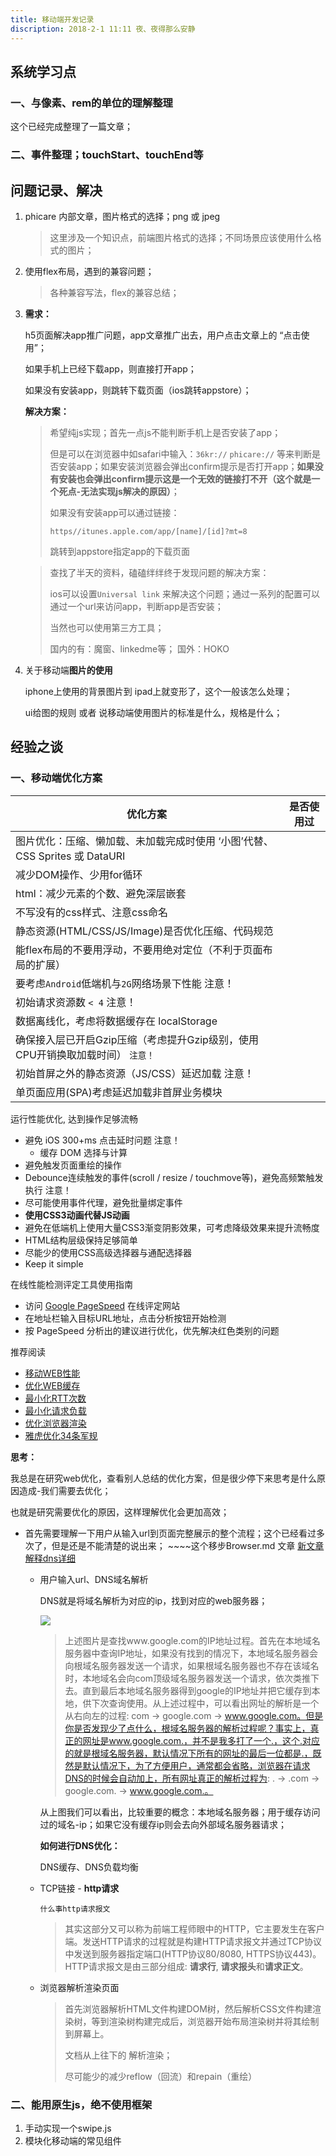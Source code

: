 ```yaml
---
title: 移动端开发记录
discription: 2018-2-1 11:11 夜、夜得那么安静
---
```




## 系统学习点

### 一、与像素、rem的单位的理解整理

这个已经完成整理了一篇文章；



### 二、事件整理；touchStart、touchEnd等





## 问题记录、解决

1. phicare 内部文章，图片格式的选择；png 或 jpeg

   > 这里涉及一个知识点，前端图片格式的选择；不同场景应该使用什么格式的图片；

2. 使用flex布局，遇到的兼容问题；

   > 各种兼容写法，flex的兼容总结；

3. **需求：**

   h5页面解决app推广问题，app文章推广出去，用户点击文章上的 “点击使用”；

   如果手机上已经下载app，则直接打开app；

   如果没有安装app，则跳转下载页面（ios跳转appstore）；

   **解决方案：**

   > 希望纯js实现；首先一点js不能判断手机上是否安装了app；
   >
   > 但是可以在浏览器中如safari中输入：`36kr://`   `phicare://` 等来判断是否安装app；如果安装浏览器会弹出confirm提示是否打开app；**如果没有安装也会弹出confirm提示这是一个无效的链接打不开（这个就是一个死点-无法实现js解决的原因）**；
   >
   > 如果没有安装app可以通过链接：
   >
   > ```
   > https//itunes.apple.com/app/[name]/[id]?mt=8
   > ```
   >
   > 跳转到appstore指定app的下载页面

   > 查找了半天的资料，磕磕绊绊终于发现问题的解决方案：
   >
   > ios可以设置`Universal link`  来解决这个问题；通过一系列的配置可以通过一个url来访问app，判断app是否安装；
   >
   > 当然也可以使用第三方工具；
   >
   > 国内的有：魔窗、linkedme等；  国外：HOKO



4. 关于移动端**图片的使用**

   iphone上使用的背景图片到 ipad上就变形了，这个一般该怎么处理；

   ui给图的规则 或者 说移动端使用图片的标准是什么，规格是什么；







## 经验之谈

### 一、移动端优化方案

| 优化方案                                     | 是否使用过 |
| ---------------------------------------- | ----- |
| 图片优化：压缩、懒加载、未加载完成时使用 ‘小图’代替、CSS Sprites 或 DataURI |       |
| 减少DOM操作、少用for循环                          |       |
| html：减少元素的个数、避免深层嵌套                      |       |
| 不写没有的css样式、注意css命名                       |       |
| 静态资源(HTML/CSS/JS/Image)是否优化压缩、代码规范       |       |
| 能flex布局的不要用浮动，不要用绝对定位（不利于页面布局的扩展）        |       |
| 要考虑`Android`低端机与`2G`网络场景下性能 注意！          |       |
| 初始请求资源数 `< 4` 注意！                        |       |
| 数据离线化，考虑将数据缓存在 localStorage              |       |
| 确保接入层已开启Gzip压缩（考虑提升Gzip级别，使用CPU开销换取加载时间） `注意！` |       |
| 初始首屏之外的静态资源（JS/CSS）延迟加载 注意！              |       |
| 单页面应用(SPA)考虑延迟加载非首屏业务模块                  |       |

运行性能优化, 达到操作足够流畅

- 避免 iOS 300+ms 点击延时问题 注意！
  - 缓存 DOM 选择与计算
- 避免触发页面重绘的操作
- Debounce连续触发的事件(scroll / resize / touchmove等)，避免高频繁触发执行 注意！
- 尽可能使用事件代理，避免批量绑定事件
- **使用CSS3动画代替JS动画**
- 避免在低端机上使用大量CSS3渐变阴影效果，可考虑降级效果来提升流畅度
- HTML结构层级保持足够简单
- 尽能少的使用CSS高级选择器与通配选择器
- Keep it simple

在线性能检测评定工具使用指南

- 访问 [Google PageSpeed](http://developers.google.com/speed/pagespeed/insights/) 在线评定网站
- 在地址栏输入目标URL地址，点击分析按钮开始检测
- 按 PageSpeed 分析出的建议进行优化，优先解决红色类别的问题

推荐阅读

- [移动WEB性能](http://www.webperformancetoday.com/tag/mobile-web-performance/)
- [优化WEB缓存](https://developers.google.com/speed/docs/best-practices/caching)
- [最小化RTT次数](https://developers.google.com/speed/docs/best-practices/rtt)
- [最小化请求负载](https://developers.google.com/speed/docs/best-practices/payload)
- [优化浏览器渲染](https://developers.google.com/speed/docs/best-practices/rendering)
- [雅虎优化34条军规](http://www.cnblogs.com/xianyulaodi/p/5755079.html)



**思考：**

我总是在研究web优化，查看别人总结的优化方案，但是很少停下来思考是什么原因造成-我们需要去优化；

也就是研究需要优化的原因，这样理解优化会更加高效；

- 首先需要理解一下用户从输入url到页面完整展示的整个流程；这个已经看过多次了，但是还是不能清楚的说出来； ~~~~这个移步Browser.md 文章 [新文章解释dns详细](https://segmentfault.com/a/1190000006879700)

  - 用户输入url、DNS域名解析

    DNS就是将域名解析为对应的ip，找到对应的web服务器；

    ![](https://segmentfault.com/img/bVDM45?w=1928&h=1248)

    > 上述图片是查找www.google.com的IP地址过程。首先在本地域名服务器中查询IP地址，如果没有找到的情况下，本地域名服务器会向根域名服务器发送一个请求，如果根域名服务器也不存在该域名时，本地域名会向com顶级域名服务器发送一个请求，依次类推下去。直到最后本地域名服务器得到google的IP地址并把它缓存到本地，供下次查询使用。从上述过程中，可以看出网址的解析是一个从右向左的过程: com -> google.com -> www.google.com。但是你是否发现少了点什么，根域名服务器的解析过程呢？事实上，真正的网址是www.google.com.，并不是我多打了一个.，这个.对应的就是根域名服务器，默认情况下所有的网址的最后一位都是.，既然是默认情况下，为了方便用户，通常都会省略，浏览器在请求DNS的时候会自动加上，所有网址真正的解析过程为: . -> .com -> google.com. -> www.google.com.。

    从上图我们可以看出，比较重要的概念：本地域名服务器；用于缓存访问过的域名-ip；如果它没有缓存ip则会去向外部域名服务器请求；

    **如何进行DNS优化：**

    DNS缓存、DNS负载均衡

  - TCP链接 - **http请求**

    `什么事http请求报文`

    > 其实这部分又可以称为前端工程师眼中的HTTP，它主要发生在客户端。发送HTTP请求的过程就是构建HTTP请求报文并通过TCP协议中发送到服务器指定端口(HTTP协议80/8080, HTTPS协议443)。HTTP请求报文是由三部分组成: **请求行**, **请求报头**和**请求正文**。

  - 浏览器解析渲染页面

    > 首先浏览器解析HTML文件构建DOM树，然后解析CSS文件构建渲染树，等到渲染树构建完成后，浏览器开始布局渲染树并将其绘制到屏幕上。
    >
    > 文档从上往下的 解析渲染；
    >
    > 尽可能少的减少reflow（回流）和repain（重绘）



### 二、能用原生js，绝不使用框架

1. 手动实现一个swipe.js
2. 模块化移动端的常见组件